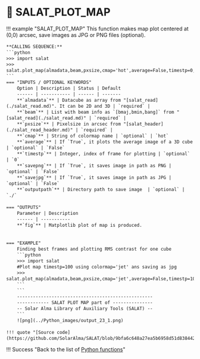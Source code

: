 # :low_brightness: SALAT_PLOT_MAP

!!! example "SALAT_PLOT_MAP"
	This function makes map plot centered at (0,0) arcsec, save images as JPG or PNG files (optional).
	
	**CALLING SEQUENCE:**
	```python
	>>> import salat
	>>> salat.plot_map(almadata,beam,pxsize,cmap='hot',average=False,timestp=0,savepng=False,savejpg=False,outputpath="./")
	```
	=== "INPUTS / OPTIONAL KEYWORDS"
		Option | Description | Status | Default
		------ | ----------- | ------ | -------
		**`almadata`** | Datacube as array from "[salat_read](./salat_read.md)". It can be 2D and 3D | `required` | 
		**`beam`** | List with beam info as `[bmaj,bmin,bang]` from "[salat_read](./salat_read.md)" | `required` |
		**`pxsize`** | Pixelsize in arcsec from "[salat_header](./salat_read_header.md)" | `required` |
		**`cmap`** | String of colormap name | `optional` | `hot`
		**`average`** | If `True`, it plots the average image of a 3D cube | `optional` | `False`
		**`timestp`** | Integer, index of frame for plotting | `optional` | `0`
		**`savepng`** | If `True`, it saves image in path as PNG | `optional` | `False`
		**`savejpg`** | If `True`, it saves image in path as JPG | `optional` | `False`
		**`outputpath`** | Directory path to save image  | `optional` | `./`
	
	=== "OUTPUTS"
		Parameter | Description
		------ | -----------
		**`fig`** | Matplotlib plot of map is produced. 

		
	=== "EXAMPLE"
		Finding best frames and plotting RMS contrast for one cube
		```python
		>>> import salat
		#Plot map timestp=100 using colormap='jet' ans saving as jpg
		>>> salat.plot_map(almadata,beam,pxsize,cmap='jet',average=False,timestp=100,savepng=False,savejpg=True,outputpath="./")
		```	
		```
		---------------------------------------------------
		------------ SALAT PLOT MAP part of ---------------
		-- Solar Alma Library of Auxiliary Tools (SALAT) --
		```
		![png](../Python_images/output_23_1.png)
	
	!!! quote "[Source code](https://github.com/SolarAlma/SALAT/blob/9bfa6c648a27ea5b6958d51d8384420ec9096642/Python/salat.py#L546)"

!!! Success "Back to the list of [Python functions](../python.md)"


